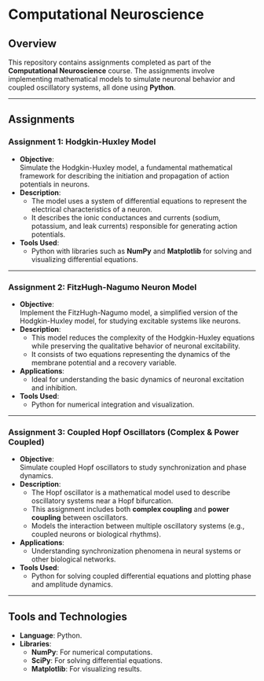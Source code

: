 # Computational Neuroscience  

## Overview  
This repository contains assignments completed as part of the **Computational Neuroscience** course. The assignments involve implementing mathematical models to simulate neuronal behavior and coupled oscillatory systems, all done using **Python**.  

---

## Assignments  

### **Assignment 1: Hodgkin-Huxley Model**  
- **Objective**:  
  Simulate the Hodgkin-Huxley model, a fundamental mathematical framework for describing the initiation and propagation of action potentials in neurons.  
- **Description**:  
  - The model uses a system of differential equations to represent the electrical characteristics of a neuron.  
  - It describes the ionic conductances and currents (sodium, potassium, and leak currents) responsible for generating action potentials.  
- **Tools Used**:  
  - Python with libraries such as **NumPy** and **Matplotlib** for solving and visualizing differential equations.  

---

### **Assignment 2: FitzHugh-Nagumo Neuron Model**  
- **Objective**:  
  Implement the FitzHugh-Nagumo model, a simplified version of the Hodgkin-Huxley model, for studying excitable systems like neurons.  
- **Description**:  
  - This model reduces the complexity of the Hodgkin-Huxley equations while preserving the qualitative behavior of neuronal excitability.  
  - It consists of two equations representing the dynamics of the membrane potential and a recovery variable.  
- **Applications**:  
  - Ideal for understanding the basic dynamics of neuronal excitation and inhibition.  
- **Tools Used**:  
  - Python for numerical integration and visualization.  

---

### **Assignment 3: Coupled Hopf Oscillators (Complex & Power Coupled)**  
- **Objective**:  
  Simulate coupled Hopf oscillators to study synchronization and phase dynamics.  
- **Description**:  
  - The Hopf oscillator is a mathematical model used to describe oscillatory systems near a Hopf bifurcation.  
  - This assignment includes both **complex coupling** and **power coupling** between oscillators.  
  - Models the interaction between multiple oscillatory systems (e.g., coupled neurons or biological rhythms).  
- **Applications**:  
  - Understanding synchronization phenomena in neural systems or other biological networks.  
- **Tools Used**:  
  - Python for solving coupled differential equations and plotting phase and amplitude dynamics.  

---

## Tools and Technologies  
- **Language**: Python.  
- **Libraries**:  
  - **NumPy**: For numerical computations.  
  - **SciPy**: For solving differential equations.  
  - **Matplotlib**: For visualizing results.  


